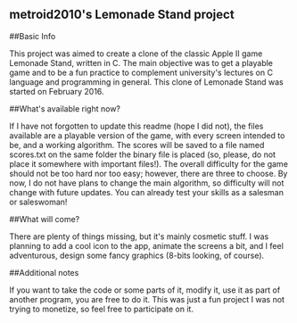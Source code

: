 ## metroid2010's Lemonade Stand project

##Basic Info

This project was aimed to create a clone of the classic Apple II game Lemonade Stand, written in C.
The main objective was to get a playable game and to be a fun practice to complement university's lectures on C language and programming in general.
This clone of Lemonade Stand was started on February 2016.

##What's available right now?

If I have not forgotten to update this readme (hope I did not), the files available are a playable version of the game, with every screen intended to be, and a working algorithm. The scores will be saved to a file named scores.txt on the same folder the binary file is placed (so, please, do not place it somewhere with important files!). The overall difficulty for the game should not be too hard nor too easy; however, there are three to choose. By now, I do not have plans to change the main algorithm, so difficulty will not change with future updates. You can already test your skills as a salesman or saleswoman!

##What will come?

There are plenty of things missing, but it's mainly cosmetic stuff. I was planning to add a cool icon to the app, animate the screens a bit, and I feel adventurous, design some fancy graphics (8-bits looking, of course).


##Additional notes

If you want to take the code or some parts of it, modify it, use it as part of another program, you are free to do it. This was just a fun project I was not trying to monetize, so feel free to participate on it. 

